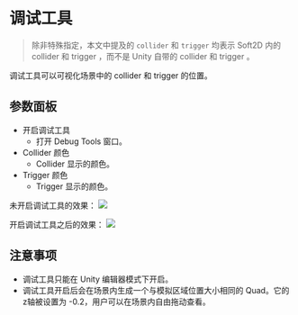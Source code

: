 # 调试工具
> 除非特殊指定，本文中提及的 `collider` 和 `trigger` 均表示 Soft2D 内的 collider 和 trigger ，而不是 Unity 自带的 collider 和 trigger 。

调试工具可以可视化场景中的 collider 和 trigger 的位置。


## 参数面板
- 开启调试工具
  - 打开 Debug Tools 窗口。
- Collider 颜色
  - Collider 显示的颜色。
- Trigger 颜色
  - Trigger 显示的颜色。

未开启调试工具的效果：
![](../images/disable_debugging_tools.png)

开启调试工具之后的效果：
![](../images/enable_debugging_tools.png)

## 注意事项
- 调试工具只能在 Unity 编辑器模式下开启。
- 调试工具开启后会在场景内生成一个与模拟区域位置大小相同的 Quad。它的z轴被设置为 -0.2，用户可以在场景内自由拖动查看。